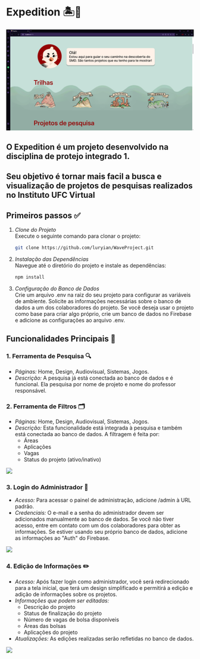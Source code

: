 # Expedition 🏝️🌊 
<img src='https://github.com/luryian/WaveProject/blob/main/src/assets/inicialReadme.png?raw=true' > 

## O Expedition é um projeto desenvolvido na disciplina de protejo integrado 1. 
## Seu objetivo é tornar mais facil a busca e visualização de projetos de pesquisas realizados no Instituto UFC Virtual

## Primeiros passos ✅

1. *Clone do Projeto*  
   Execute o seguinte comando para clonar o projeto:
   ```bash
   git clone https://github.com/luryian/WaveProject.git
   

2. *Instalação das Dependências*  
   Navegue até o diretório do projeto e instale as dependências:
   ```bash
   npm install
   

3. *Configuração do Banco de Dados*  
   Crie um arquivo .env na raiz do seu projeto para configurar as variáveis de ambiente. Solicite as informações necessárias sobre o banco de dados a um dos colaboradores do projeto. Se você deseja usar o projeto como base para criar algo próprio, crie um banco de dados no Firebase e adicione as configurações ao arquivo .env.

## Funcionalidades Principais 🌟

### 1. Ferramenta de Pesquisa 🔍
- *Páginas:* Home, Design, Audiovisual, Sistemas, Jogos.
- *Descrição:* A pesquisa já está conectada ao banco de dados e é funcional. Ela pesquisa por nome de projeto e nome do professor responsável.

### 2. Ferramenta de Filtros 🗂️
- *Páginas:* Home, Design, Audiovisual, Sistemas, Jogos.
- *Descrição:* Esta funcionalidade está integrada à pesquisa e também está conectada ao banco de dados. A filtragem é feita por:
  - Áreas
  - Aplicações
  - Vagas
  - Status do projeto (ativo/inativo)
<img src='https://github.com/luryian/WaveProject/blob/main/src/assets/filtroPesquisaReadme.png?raw=true'>

### 3. Login do Administrador 🔑
- *Acesso:* Para acessar o painel de administração, adicione /admin à URL padrão.
- *Credenciais:* O e-mail e a senha do administrador devem ser adicionados manualmente ao banco de dados. Se você não tiver acesso, entre em contato com um dos colaboradores para obter as informações. Se estiver usando seu próprio banco de dados, adicione as informações ao "Auth" do Firebase.
<img src='https://github.com/luryian/WaveProject/blob/main/src/assets/login.png?raw=true'>

### 4. Edição de Informações ✏️
- *Acesso:* Após fazer login como administrador, você será redirecionado para a tela inicial, que terá um design simplificado e permitirá a edição e adição de informações sobre os projetos.
- *Informações que podem ser editadas:*
  - Descrição do projeto
  - Status de finalização do projeto
  - Número de vagas de bolsa disponíveis
  - Áreas das bolsas
  - Aplicações do projeto
- *Atualizações:* As edições realizadas serão refletidas no banco de dados.
<img src='https://github.com/luryian/WaveProject/blob/main/src/assets/adminProject.png?raw=true'>
